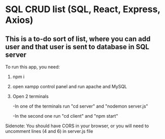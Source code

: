 # SQL CRUD list (SQL, React, Express, Axios)
## This is a to-do sort of list, where you can add user and that user is sent to database in SQL server
 
To run this app, you need:

1) npm i

2) open xampp control panel and run apache and MySQL

3) Open 2 terminals

   -In one of the terminals run "cd server" and "nodemon server.js"

   -In the second one run "cd client" and "npm start"

Sidenote: You should have CORS in your browser, or you will need to uncomment lines (4 and 6) in server.js file